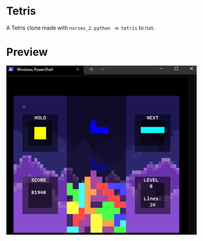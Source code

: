# Tetris

A Tetris clone made with `nurses_2`. `python -m tetris` to run.

# Preview
![Tetris demonstration](../../preview_images/tetris_demonstration.gif)
